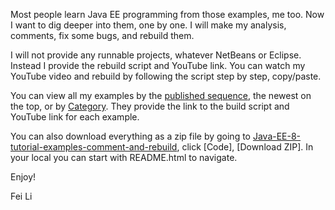 Most people learn Java EE programming from those examples, me too. Now I want to dig deeper into them, one by one. I will make my analysis, comments, fix some bugs, and rebuild them.

I will not provide any runnable projects, whatever NetBeans or Eclipse. Instead I provide the rebuild script and YouTube link. You can watch my YouTube video and rebuild by following the script step by step, copy/paste.

You can view all my examples by the [published sequence](PublishSequence.md), the newest on the top, or by [Category](Category.md). They provide the link to the build script and YouTube link for each example.

You can also download everything as a zip file by going to [Java-EE-8-tutorial-examples-comment-and-rebuild](https://github.com/feili3000/Java-EE-8-tutorial-examples-comment-and-rebuild), click [Code], [Download ZIP]. In your local you can start with README.html to navigate.

Enjoy!

Fei Li

